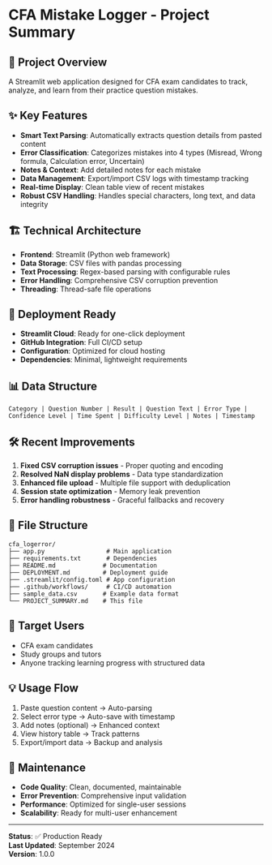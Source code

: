 # CFA Mistake Logger - Project Summary

## 🎯 **Project Overview**
A Streamlit web application designed for CFA exam candidates to track, analyze, and learn from their practice question mistakes.

## ✨ **Key Features**
- **Smart Text Parsing**: Automatically extracts question details from pasted content
- **Error Classification**: Categorizes mistakes into 4 types (Misread, Wrong formula, Calculation error, Uncertain)
- **Notes & Context**: Add detailed notes for each mistake
- **Data Management**: Export/import CSV logs with timestamp tracking
- **Real-time Display**: Clean table view of recent mistakes
- **Robust CSV Handling**: Handles special characters, long text, and data integrity

## 🏗️ **Technical Architecture**
- **Frontend**: Streamlit (Python web framework)
- **Data Storage**: CSV files with pandas processing
- **Text Processing**: Regex-based parsing with configurable rules
- **Error Handling**: Comprehensive CSV corruption prevention
- **Threading**: Thread-safe file operations

## 🚀 **Deployment Ready**
- **Streamlit Cloud**: Ready for one-click deployment
- **GitHub Integration**: Full CI/CD setup
- **Configuration**: Optimized for cloud hosting
- **Dependencies**: Minimal, lightweight requirements

## 📊 **Data Structure**
```
Category | Question Number | Result | Question Text | Error Type | 
Confidence Level | Time Spent | Difficulty Level | Notes | Timestamp
```

## 🛠️ **Recent Improvements**
1. **Fixed CSV corruption issues** - Proper quoting and encoding
2. **Resolved NaN display problems** - Data type standardization  
3. **Enhanced file upload** - Multiple file support with deduplication
4. **Session state optimization** - Memory leak prevention
5. **Error handling robustness** - Graceful fallbacks and recovery

## 📁 **File Structure**
```
cfa_logerror/
├── app.py                 # Main application
├── requirements.txt       # Dependencies
├── README.md             # Documentation
├── DEPLOYMENT.md         # Deployment guide
├── .streamlit/config.toml # App configuration
├── .github/workflows/     # CI/CD automation
├── sample_data.csv       # Example data format
└── PROJECT_SUMMARY.md    # This file
```

## 🎯 **Target Users**
- CFA exam candidates
- Study groups and tutors
- Anyone tracking learning progress with structured data

## 💡 **Usage Flow**
1. Paste question content → Auto-parsing
2. Select error type → Auto-save with timestamp
3. Add notes (optional) → Enhanced context
4. View history table → Track patterns
5. Export/import data → Backup and analysis

## 🔧 **Maintenance**
- **Code Quality**: Clean, documented, maintainable
- **Error Prevention**: Comprehensive input validation
- **Performance**: Optimized for single-user sessions
- **Scalability**: Ready for multi-user enhancement

---

**Status**: ✅ Production Ready  
**Last Updated**: September 2024  
**Version**: 1.0.0